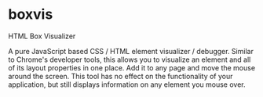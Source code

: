 # boxvis
HTML Box Visualizer

A pure JavaScript based CSS / HTML element visualizer / debugger.  Similar to Chrome's developer tools, this allows you to visualize an element and all of its layout properties in one place.  Add it to any page and move the mouse around the screen.  This tool has no effect on the functionality of your application, but still displays information on any element you mouse over.


